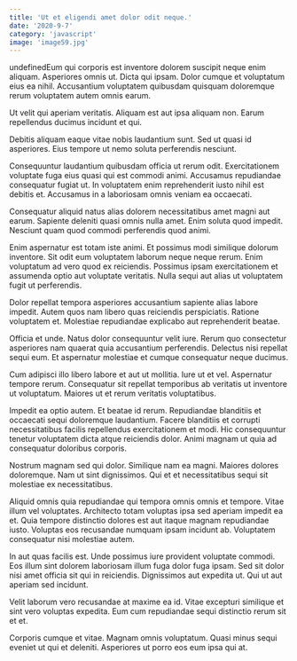 ```yaml
---
title: 'Ut et eligendi amet dolor odit neque.'
date: '2020-9-7'
category: 'javascript'
image: 'image59.jpg'
---
```


undefinedEum qui corporis est inventore dolorem suscipit neque enim aliquam. Asperiores omnis ut. Dicta qui ipsam. Dolor cumque et voluptatum eius ea nihil. Accusantium voluptatem quibusdam quisquam doloremque rerum voluptatem autem omnis earum.
 Ut velit qui aperiam veritatis. Aliquam est aut ipsa aliquam non. Earum repellendus ducimus incidunt et qui.
 Debitis aliquam eaque vitae nobis laudantium sunt. Sed ut quasi id asperiores. Eius tempore ut nemo soluta perferendis nesciunt.

Consequuntur laudantium quibusdam officia ut rerum odit. Exercitationem voluptate fuga eius quasi qui est commodi animi. Accusamus repudiandae consequatur fugiat ut. In voluptatem enim reprehenderit iusto nihil est debitis et. Accusamus in a laboriosam omnis veniam ea occaecati.
 Consequatur aliquid natus alias dolorem necessitatibus amet magni aut earum. Sapiente deleniti quasi omnis nulla amet. Enim soluta quod impedit. Nesciunt quam quod commodi perferendis quod animi.
 Enim aspernatur est totam iste animi. Et possimus modi similique dolorum inventore. Sit odit eum voluptatem laborum neque neque rerum. Enim voluptatum ad vero quod ex reiciendis. Possimus ipsam exercitationem et assumenda optio aut voluptate veritatis. Nulla sequi aut alias ut voluptatem fugit ut perferendis.

Dolor repellat tempora asperiores accusantium sapiente alias labore impedit. Autem quos nam libero quas reiciendis perspiciatis. Ratione voluptatem et. Molestiae repudiandae explicabo aut reprehenderit beatae.
 Officia et unde. Natus dolor consequuntur velit iure. Rerum quo consectetur asperiores nam quaerat quia accusantium perferendis. Delectus nisi repellat sequi eum. Et aspernatur molestiae et cumque consequatur neque ducimus.
 Cum adipisci illo libero labore et aut ut mollitia. Iure ut et vel. Aspernatur tempore rerum. Consequatur sit repellat temporibus ab veritatis ut inventore ut voluptatum. Maiores ut et rerum veritatis voluptatibus.

Impedit ea optio autem. Et beatae id rerum. Repudiandae blanditiis et occaecati sequi doloremque laudantium. Facere blanditiis et corrupti necessitatibus facilis repellendus exercitationem et modi. Hic consequuntur tenetur voluptatem dicta atque reiciendis dolor. Animi magnam ut quia ad consequatur doloribus corporis.
 Nostrum magnam sed qui dolor. Similique nam ea magni. Maiores dolores doloremque. Nam ut sint dignissimos. Qui et et necessitatibus sequi sit molestiae ex necessitatibus.
 Aliquid omnis quia repudiandae qui tempora omnis omnis et tempore. Vitae illum vel voluptates. Architecto totam voluptas ipsa sed aperiam impedit ea et. Quia tempore distinctio dolores est aut itaque magnam repudiandae iusto. Voluptas eos recusandae numquam ipsam incidunt ab. Voluptatem consequatur nisi molestiae autem.

In aut quas facilis est. Unde possimus iure provident voluptate commodi. Eos illum sint dolorem laboriosam illum fuga dolor fuga ipsam. Sed sit dolor nisi amet officia sit qui in reiciendis. Dignissimos aut expedita ut. Qui ut aut aperiam sed incidunt.
 Velit laborum vero recusandae at maxime ea id. Vitae excepturi similique et sint vero voluptas expedita. Eum cum repudiandae sequi distinctio rerum sit et et.
 Corporis cumque et vitae. Magnam omnis voluptatum. Quasi minus sequi eveniet ut qui et deleniti. Asperiores ut porro eos eum ipsa qui at.


